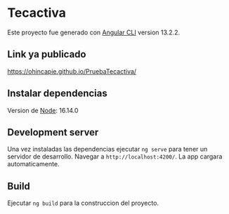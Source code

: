 # Tecactiva

Este proyecto fue generado con [Angular CLI](https://github.com/angular/angular-cli) version 13.2.2.

## Link ya publicado

https://ohincapie.github.io/PruebaTecactiva/

## Instalar dependencias

Version de [Node](https://nodejs.org/es/): 16.14.0

## Development server

Una vez instaladas las dependencias ejecutar `ng serve` para tener un servidor de desarrollo. Navegar a `http://localhost:4200/`. La app cargara automaticamente.

## Build

Ejecutar `ng build` para la construccion del proyecto.
